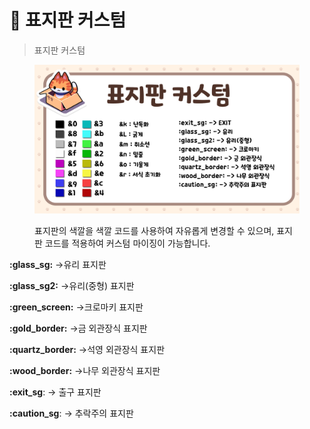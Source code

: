 # 🐣 표지판 커스텀

> 표지판 커스텀

<figure><img src="../../.gitbook/assets/제목을 입력해주세요_-004 (1).png" alt=""><figcaption><p>표지판의 색깔을 색깔 코드를 사용하여 자유롭게 변경할 수 있으며, 표지판 코드를 적용하여 커스텀 마이징이 가능합니다.</p></figcaption></figure>

**:glass\_sg:** ->유리 표지판&#x20;

**:glass\_sg2:** ->유리(중형) 표지판&#x20;

**:green\_screen:** ->크로마키 표지판&#x20;

**:gold\_border:** ->금 외관장식 표지판&#x20;

**:quartz\_border:** ->석영 외관장식 표지판&#x20;

**:wood\_border:** ->나무 외관장식 표지판

**:exit\_sg**: -> 출구 표지판

**:caution\_sg**: -> 추락주의 표지판
